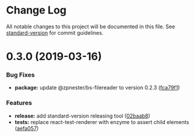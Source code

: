 # Change Log

All notable changes to this project will be documented in this file. See [standard-version](https://github.com/conventional-changelog/standard-version) for commit guidelines.

# 0.3.0 (2019-03-16)


### Bug Fixes

* **package:** update @zpnester/bs-filereader to version 0.2.3 ([fca79f1](https://github.com/erykpiast/bs-react-dropzone/commit/fca79f1))


### Features

* **release:** add standard-version releasing tool ([02baab8](https://github.com/erykpiast/bs-react-dropzone/commit/02baab8))
* **tests:** replace react-test-renderer with enzyme to assert child elements ([aefa057](https://github.com/erykpiast/bs-react-dropzone/commit/aefa057))
